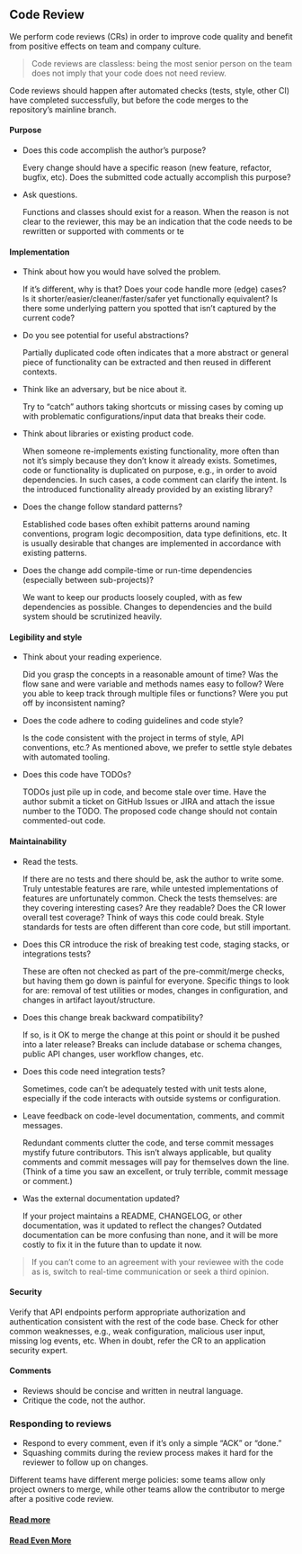 ## Code Review
We perform code reviews (CRs) in order to improve code quality and benefit from positive effects on team and company culture.

> Code reviews are classless: being the most senior person on the team does not imply that your code does not need review.

Code reviews should happen after automated checks (tests, style, other CI) have completed successfully, but before the code merges to the repository’s mainline branch.

#### Purpose
* Does this code accomplish the author’s purpose?

    Every change should have a specific reason (new feature, refactor, bugfix, etc). Does the submitted code actually accomplish this purpose?

* Ask questions.

    Functions and classes should exist for a reason. When the reason is not clear to the reviewer, this may be an indication that the code needs to be rewritten or supported with comments or te

#### Implementation
* Think about how you would have solved the problem.

    If it’s different, why is that? Does your code handle more (edge) cases? Is it shorter/easier/cleaner/faster/safer yet functionally equivalent? Is there some underlying pattern you spotted that isn’t captured by the current code?

* Do you see potential for useful abstractions?

    Partially duplicated code often indicates that a more abstract or general piece of functionality can be extracted and then reused in different contexts.

* Think like an adversary, but be nice about it.

    Try to “catch” authors taking shortcuts or missing cases by coming up with problematic configurations/input data that breaks their code.

* Think about libraries or existing product code.

    When someone re-implements existing functionality, more often than not it’s simply because they don’t know it already exists. Sometimes, code or functionality is duplicated on purpose, e.g., in order to avoid dependencies. In such cases, a code comment can clarify the intent. Is the introduced functionality already provided by an existing library?

* Does the change follow standard patterns?

    Established code bases often exhibit patterns around naming conventions, program logic decomposition, data type definitions, etc. It is usually desirable that changes are implemented in accordance with existing patterns.

* Does the change add compile-time or run-time dependencies (especially between sub-projects)?

    We want to keep our products loosely coupled, with as few dependencies as possible. Changes to dependencies and the build system should be scrutinized heavily.

#### Legibility and style
* Think about your reading experience.

    Did you grasp the concepts in a reasonable amount of time? Was the flow sane and were variable and methods names easy to follow? Were you able to keep track through multiple files or functions? Were you put off by inconsistent naming?

* Does the code adhere to coding guidelines and code style?

    Is the code consistent with the project in terms of style, API conventions, etc.? As mentioned above, we prefer to settle style debates with automated tooling.

* Does this code have TODOs?

    TODOs just pile up in code, and become stale over time. Have the author submit a ticket on GitHub Issues or JIRA and attach the issue number to the TODO. The proposed code change should not contain commented-out code.

#### Maintainability
* Read the tests.

    If there are no tests and there should be, ask the author to write some. Truly untestable features are rare, while untested implementations of features are unfortunately common. Check the tests themselves: are they covering interesting cases? Are they readable? Does the CR lower overall test coverage? Think of ways this code could break. Style standards for tests are often different than core code, but still important.

* Does this CR introduce the risk of breaking test code, staging stacks, or integrations tests?

    These are often not checked as part of the pre-commit/merge checks, but having them go down is painful for everyone. Specific things to look for are: removal of test utilities or modes, changes in configuration, and changes in artifact layout/structure.

* Does this change break backward compatibility?

    If so, is it OK to merge the change at this point or should it be pushed into a later release? Breaks can include database or schema changes, public API changes, user workflow changes, etc.

* Does this code need integration tests?

    Sometimes, code can’t be adequately tested with unit tests alone, especially if the code interacts with outside systems or configuration.

* Leave feedback on code-level documentation, comments, and commit messages.

    Redundant comments clutter the code, and terse commit messages mystify future contributors. This isn’t always applicable, but quality comments and commit messages will pay for themselves down the line. (Think of a time you saw an excellent, or truly terrible, commit message or comment.)

* Was the external documentation updated?

    If your project maintains a README, CHANGELOG, or other documentation, was it updated to reflect the changes? Outdated documentation can be more confusing than none, and it will be more costly to fix it in the future than to update it now.

> If you can’t come to an agreement with your reviewee with the code as is, switch to real-time communication or seek a third opinion.

#### Security
Verify that API endpoints perform appropriate authorization and authentication consistent with the rest of the code base. Check for other common weaknesses, e.g., weak configuration, malicious user input, missing log events, etc. When in doubt, refer the CR to an application security expert.

#### Comments
* Reviews should be concise and written in neutral language.
* Critique the code, not the author.

### Responding to reviews
* Respond to every comment, even if it’s only a simple “ACK” or “done.”
* Squashing commits during the review process makes it hard for the reviewer to follow up on changes.

Different teams have different merge policies: some teams allow only project owners to merge, while other teams allow the contributor to merge after a positive code review.

#### [Read more](https://medium.com/palantir/code-review-best-practices-19e02780015f)

#### [Read Even More](https://medium.com/@schrockn/on-code-reviews-b1c7c94d868c)
